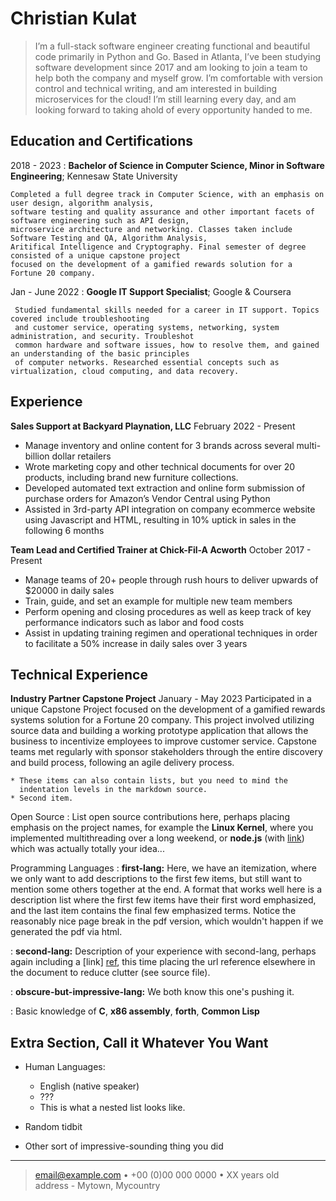 Christian Kulat
============


> I’m a full-stack software engineer creating functional and beautiful code primarily in Python
> and Go. Based in Atlanta, I’ve been studying software development since 2017 and am looking 
> to join a team to help both the company and myself grow. I’m comfortable with version control 
> and technical writing, and am interested in building microservices for the cloud! I’m still 
>  learning every day, and am looking forward to taking ahold of every opportunity handed to me.


Education and Certifications
---------

2018 - 2023
:   **Bachelor of Science in Computer Science, Minor in Software Engineering**; Kennesaw State University

    Completed a full degree track in Computer Science, with an emphasis on user design, algorithm analysis,
    software testing and quality assurance and other important facets of software engineering such as API design,
    microservice architecture and networking. Classes taken include Software Testing and QA, Algorithm Analysis,
    Aritifical Intelligence and Cryptography. Final semester of degree consisted of a unique capstone project
    focused on the development of a gamified rewards solution for a Fortune 20 company.

Jan - June 2022
:   **Google IT Support Specialist**; Google & Coursera

     Studied fundamental skills needed for a career in IT support. Topics covered include troubleshooting
     and customer service, operating systems, networking, system administration, and security. Troubleshot 
     common hardware and software issues, how to resolve them, and gained an understanding of the basic principles
     of computer networks. Researched essential concepts such as virtualization, cloud computing, and data recovery.

Experience
----------

**Sales Support at Backyard Playnation, LLC**
February 2022 - Present

-   Manage inventory and online content for 3 brands across several multi-billion dollar retailers
-   Wrote marketing copy and other technical documents for over 20 products, including brand new furniture collections.
-   Developed automated text extraction and online form submission of purchase orders for Amazon’s Vendor Central using Python
-   Assisted in 3rd-party API integration on company ecommerce website using Javascript and HTML, resulting in 10% uptick in sales in the following 6 months


**Team Lead and Certified Trainer at Chick-Fil-A Acworth**
October 2017 - Present

-   Manage teams of 20+ people through rush hours to deliver upwards of $20000 in daily sales
-   Train, guide, and set an example for multiple new team members
-   Perform opening and closing procedures as well as keep track of key performance indicators such as labor and food costs
-   Assist in updating training regimen and operational techniques in order to facilitate a 50% increase in daily sales over 3 years

Technical Experience
--------------------

**Industry Partner Capstone Project**
January - May 2023
Participated in a unique Capstone Project focused on the development of a
gamified rewards systems solution for a Fortune 20 company. This project
involved utilizing source data and building a working prototype application
that allows the business to incentivize employees to improve customer
service. Capstone teams met regularly with sponsor stakeholders through
the entire discovery and build process, following an agile delivery process.

    * These items can also contain lists, but you need to mind the
      indentation levels in the markdown source.
    * Second item.

Open Source
:   List open source contributions here, perhaps placing emphasis on
    the project names, for example the **Linux Kernel**, where you
    implemented multithreading over a long weekend, or **node.js**
    (with [link](http://nodejs.org)) which was actually totally
    your idea...

Programming Languages
:   **first-lang:** Here, we have an itemization, where we only want
    to add descriptions to the first few items, but still want to
    mention some others together at the end. A format that works well
    here is a description list where the first few items have their
    first word emphasized, and the last item contains the final few
    emphasized terms. Notice the reasonably nice page break in the pdf
    version, which wouldn't happen if we generated the pdf via html.

:   **second-lang:** Description of your experience with second-lang,
    perhaps again including a [link] [ref], this time placing the url
    reference elsewhere in the document to reduce clutter (see source
    file). 

:   **obscure-but-impressive-lang:** We both know this one's pushing
    it.

:   Basic knowledge of **C**, **x86 assembly**, **forth**, **Common Lisp**

[ref]: https://github.com/githubuser/superlongprojectname

Extra Section, Call it Whatever You Want
----------------------------------------

* Human Languages:

     * English (native speaker)
     * ???
     * This is what a nested list looks like.

* Random tidbit

* Other sort of impressive-sounding thing you did

----

> <email@example.com> • +00 (0)00 000 0000 • XX years old\
> address - Mytown, Mycountry
